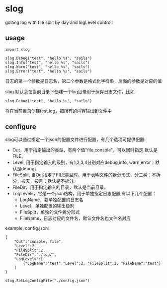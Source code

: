 # slog
golang log with file split by day and logLevel controll

## usage
```
import slog

slog.Debug("test", "hello %s", "sails")
slog.Info("test", "hello %s", "sails")
slog.Warn("test", "hello %s", "sails")
slog.Error("test", "hello %s", "sails")
```
日志的第一个参数是日志名，第二个参数是格式化字符串，后面的参数是对应的值


slog 默认会在当前目录下创建一个log目录用于保存日志文件，比如:
```
slog.Debug("test", "hello %s", "sails")
```
将在当前目录创建test.log，把所有的内容输出到文件中

## configure
slog可以通过指定一个json的配置文件进行配置，有几个选项可提供配置:
+ Out，用于指定输出的类型，有两个值"file,console"，可以同时指定.默认是FILE。
+ Level, 用于指定输入的级别，有1,2,3,4分别对应debug,info, warn,error；默认是debug。
+ FileSplit, 当Out指定了FILE类型时，用于表明文件的拆分形式，分三种：不拆分，按天，按月；默认是不拆分。
+ FileDir，用于指定输入的目录，默认是当前目录。
+ LogLevels，它是一个json结构，用于单独指定日志配置,有以下几个配置：
    - LogName，要单独配置的日志名
    - Level，单独配置的输出级别
    - FileSplit，单独的文件拆分形式
    - FileName，日志对应的文件名，默认文件名也文件名对应

example, config.json:
```
{
    "Out":"console, file",
    "Level":2,
    "FileSplit":2,
    "FileDir":"./log/",
    "LogLevels":[
		{"LogName":"test","Level":2, "FileSplit":2, "FileName":"test"}
    ]
}
```
```
slog.SetLogConfigFile("./config.json")
```
